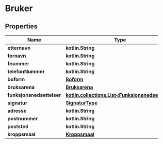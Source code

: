
# Bruker

## Properties
Name | Type | Description | Notes
------------ | ------------- | ------------- | -------------
**etternavn** | **kotlin.String** |  | 
**fornavn** | **kotlin.String** |  | 
**fnummer** | **kotlin.String** |  | 
**telefonNummer** | **kotlin.String** |  | 
**boform** | [**Boform**](Boform.md) |  | 
**bruksarena** | [**Bruksarena**](Bruksarena.md) |  | 
**funksjonsnedsettelser** | [**kotlin.collections.List&lt;Funksjonsnedsettelse&gt;**](Funksjonsnedsettelse.md) |  | 
**signatur** | [**SignaturType**](SignaturType.md) |  | 
**adresse** | **kotlin.String** |  |  [optional]
**postnummer** | **kotlin.String** |  |  [optional]
**poststed** | **kotlin.String** |  |  [optional]
**kroppsmaal** | [**Kroppsmaal**](Kroppsmaal.md) |  |  [optional]



